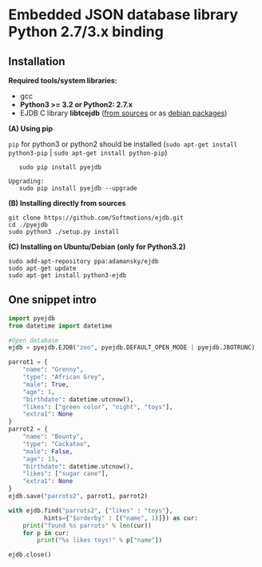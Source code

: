 Embedded JSON database library Python 2.7/3.x binding
============================================================

Installation
---------------------------------


**Required tools/system libraries:**

* gcc
* **Python3 >= 3.2 or Python2: 2.7.x**
* EJDB C library **libtcejdb** ([from sources](https://github.com/Softmotions/ejdb#manual-installation) or as [debian packages](https://github.com/Softmotions/ejdb/wiki/Debian-Ubuntu-installation))

**(A) Using pip**

`pip` for python3 or python2 should be installed (`sudo apt-get install python3-pip` | `sudo apt-get install python-pip`)

```
   sudo pip install pyejdb

Upgrading:
   sudo pip install pyejdb --upgrade
```

**(B) Installing directly from sources**

```
git clone https://github.com/Softmotions/ejdb.git
cd ./pyejdb
sudo python3 ./setup.py install
```


**(C) Installing on Ubuntu/Debian (only for Python3.2)**

```
sudo add-apt-repository ppa:adamansky/ejdb
sudo apt-get update
sudo apt-get install python3-ejdb
```


One snippet intro
---------------------------------

```python
import pyejdb
from datetime import datetime

#Open database
ejdb = pyejdb.EJDB("zoo", pyejdb.DEFAULT_OPEN_MODE | pyejdb.JBOTRUNC)

parrot1 = {
    "name": "Grenny",
    "type": "African Grey",
    "male": True,
    "age": 1,
    "birthdate": datetime.utcnow(),
    "likes": ["green color", "night", "toys"],
    "extra1": None
}
parrot2 = {
    "name": "Bounty",
    "type": "Cockatoo",
    "male": False,
    "age": 15,
    "birthdate": datetime.utcnow(),
    "likes": ["sugar cane"],
    "extra1": None
}
ejdb.save("parrots2", parrot1, parrot2)

with ejdb.find("parrots2", {"likes" : "toys"},
          hints={"$orderby" : [("name", 1)]}) as cur:
    print("found %s parrots" % len(cur))
    for p in cur:
        print("%s likes toys!" % p["name"])

ejdb.close()
```

